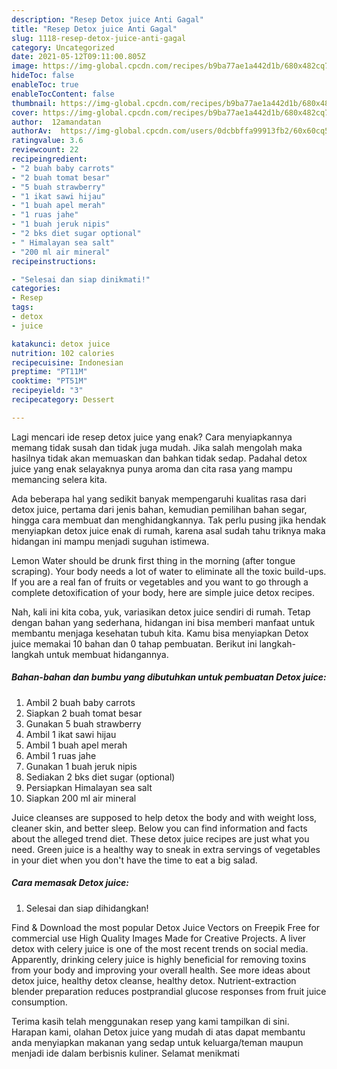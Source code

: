 ```yaml
---
description: "Resep Detox juice Anti Gagal"
title: "Resep Detox juice Anti Gagal"
slug: 1118-resep-detox-juice-anti-gagal
category: Uncategorized
date: 2021-05-12T09:11:00.805Z
image: https://img-global.cpcdn.com/recipes/b9ba77ae1a442d1b/680x482cq70/detox-juice-foto-resep-utama.jpg
hideToc: false
enableToc: true
enableTocContent: false
thumbnail: https://img-global.cpcdn.com/recipes/b9ba77ae1a442d1b/680x482cq70/detox-juice-foto-resep-utama.jpg
cover: https://img-global.cpcdn.com/recipes/b9ba77ae1a442d1b/680x482cq70/detox-juice-foto-resep-utama.jpg
author:  12amandatan
authorAv:  https://img-global.cpcdn.com/users/0dcbbffa99913fb2/60x60cq50/avatar.jpg
ratingvalue: 3.6
reviewcount: 22
recipeingredient:
- "2 buah baby carrots"
- "2 buah tomat besar"
- "5 buah strawberry"
- "1 ikat sawi hijau"
- "1 buah apel merah"
- "1 ruas jahe"
- "1 buah jeruk nipis"
- "2 bks diet sugar optional"
- " Himalayan sea salt"
- "200 ml air mineral"
recipeinstructions:

- "Selesai dan siap dinikmati!"
categories:
- Resep
tags:
- detox
- juice

katakunci: detox juice 
nutrition: 102 calories
recipecuisine: Indonesian
preptime: "PT11M"
cooktime: "PT51M"
recipeyield: "3"
recipecategory: Dessert

---
```



Lagi mencari ide resep detox juice yang enak? Cara menyiapkannya memang tidak susah dan tidak juga mudah. Jika salah mengolah maka hasilnya tidak akan memuaskan dan bahkan tidak sedap. Padahal detox juice yang enak selayaknya punya aroma dan cita rasa yang mampu memancing selera kita.


Ada beberapa hal yang sedikit banyak mempengaruhi kualitas rasa dari detox juice, pertama dari jenis bahan, kemudian pemilihan bahan segar, hingga cara membuat dan menghidangkannya. Tak perlu pusing jika hendak menyiapkan detox juice enak di rumah, karena asal sudah tahu triknya maka hidangan ini mampu menjadi suguhan istimewa.

Lemon Water should be drunk first thing in the morning (after tongue scraping). Your body needs a lot of water to eliminate all the toxic build-ups. If you are a real fan of fruits or vegetables and you want to go through a complete detoxification of your body, here are simple juice detox recipes.


Nah, kali ini kita coba, yuk, variasikan detox juice sendiri di rumah. Tetap dengan bahan yang sederhana, hidangan ini bisa memberi manfaat untuk membantu menjaga kesehatan tubuh kita. Kamu bisa menyiapkan Detox juice memakai 10 bahan dan 0 tahap pembuatan. Berikut ini langkah-langkah untuk membuat hidangannya.

<!--inarticleads1-->

##### Bahan-bahan dan bumbu yang dibutuhkan untuk pembuatan Detox juice:

1. Ambil 2 buah baby carrots
1. Siapkan 2 buah tomat besar
1. Gunakan 5 buah strawberry
1. Ambil 1 ikat sawi hijau
1. Ambil 1 buah apel merah
1. Ambil 1 ruas jahe
1. Gunakan 1 buah jeruk nipis
1. Sediakan 2 bks diet sugar (optional)
1. Persiapkan  Himalayan sea salt
1. Siapkan 200 ml air mineral


Juice cleanses are supposed to help detox the body and with weight loss, cleaner skin, and better sleep. Below you can find information and facts about the alleged trend diet. These detox juice recipes are just what you need. Green juice is a healthy way to sneak in extra servings of vegetables in your diet when you don&#39;t have the time to eat a big salad. 

<!--inarticleads2-->

##### Cara memasak Detox juice:


1. Selesai dan siap dihidangkan!

Find &amp; Download the most popular Detox Juice Vectors on Freepik Free for commercial use High Quality Images Made for Creative Projects. A liver detox with celery juice is one of the most recent trends on social media. Apparently, drinking celery juice is highly beneficial for removing toxins from your body and improving your overall health. See more ideas about detox juice, healthy detox cleanse, healthy detox. Nutrient-extraction blender preparation reduces postprandial glucose responses from fruit juice consumption. 

Terima kasih telah menggunakan resep yang kami tampilkan di sini. Harapan kami, olahan Detox juice yang mudah di atas dapat membantu anda menyiapkan makanan yang sedap untuk keluarga/teman maupun menjadi ide dalam berbisnis kuliner. Selamat menikmati

